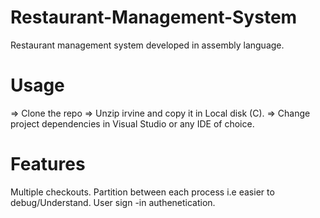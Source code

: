 # Restaurant-Management-System
Restaurant management system developed in assembly language.

# Usage
=> Clone the repo
=> Unzip irvine and copy it in Local disk (C).
=> Change project dependencies in Visual Studio or any IDE of choice.

# Features
Multiple checkouts.
Partition between each process i.e easier to debug/Understand.
User sign -in authenetication.
